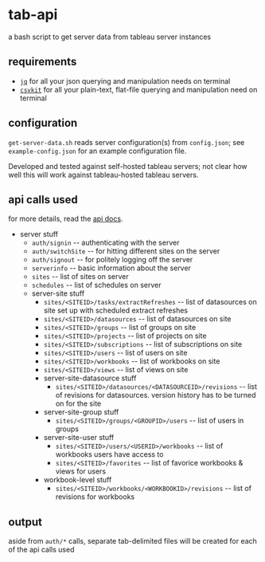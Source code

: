 # tab-api

a bash script to get server data from tableau server instances

## requirements

- [`jq`](https://stedolan.github.io/jq/) for all your json querying and manipulation needs on terminal
- [`csvkit`](https://csvkit.readthedocs.io/) for all your plain-text, flat-file querying and manipulation need on terminal 

## configuration

`get-server-data.sh` reads server configuration(s) from `config.json`; see `example-config.json` for an example configuration file.

Developed and tested against self-hosted tableau servers; not clear how well this will work against tableau-hosted tableau servers.

## api calls used

for more details, read the [api docs](https://onlinehelp.tableau.com/v10.5/api/rest_api/en-us/help.htm#REST/rest_api.htm).

- server stuff
  - `auth/signin` -- authenticating with the server
  - `auth/switchSite` -- for hitting different sites on the server
  - `auth/signout` -- for politely logging off the server
  - `serverinfo` -- basic information about the server
  - `sites` -- list of sites on server
  - `schedules` -- list of schedules on server
  - server-site stuff
    - `sites/<SITEID>/tasks/extractRefreshes` -- list of datasources on site set up with scheduled extract refreshes
    - `sites/<SITEID>/datasources` -- list of datasources on site
    - `sites/<SITEID>/groups` -- list of groups on site
    - `sites/<SITEID>/projects` -- list of projects on site
    - `sites/<SITEID>/subscriptions` -- list of subscriptions on site
    - `sites/<SITEID>/users` -- list of users on site
    - `sites/<SITEID>/workbooks` -- list of workbooks on site
    - `sites/<SITEID>/views` -- list of views on site
    - server-site-datasource stuff
      - `sites/<SITEID>/datasources/<DATASOURCEID>/revisions` -- list of revisions for datasources. version history has to be turned on for the site
    - server-site-group stuff
      - `sites/<SITEID>/groups/<GROUPID>/users` -- list of users in groups
    - server-site-user stuff
      - `sites/<SITEID>/users/<USERID>/workbooks` -- list of workbooks users have access to
      - `sites/<SITEID>/favorites` -- list of favorice workbooks & views for users
    - workbook-level stuff
      - `sites/<SITEID>/workbooks/<WORKBOOKID>/revisions` -- list of revisions for workbooks

## output

aside from `auth/*` calls, separate tab-delimited files will be created for each of the api calls used
